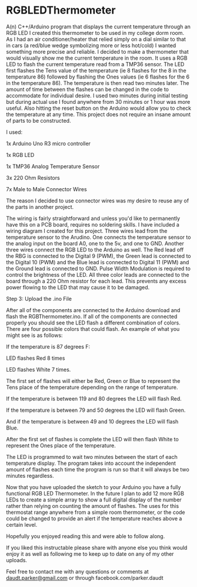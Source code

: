# RGBLEDThermometer
A(n) C++/Arduino program that displays the current temperature through an RGB LED
I created this thermometer to be used in my college dorm room. As I had an air conditioner/heater that relied simply on a dial similar to that in cars (a red/blue wedge symbolizing more or less hot/cold) I wanted something more precise and reliable. I decided to make a thermometer that would visually show me the current temperature in the room. It uses a RGB LED to flash the current temperature read from a TMP36 sensor. The LED first flashes the Tens value of the temperature (ie 8 flashes for the 8 in the temperature 86) followed by flashing the Ones values (ie 6 flashes for the 6 in the temperature 86). The temperature is then read two minutes later. The amount of time between the flashes can be changed in the code to accommodate for individual desire. I used two minutes during initial testing but during actual use I found anywhere from 30 minutes or 1 hour was more useful. Also hitting the reset button on the Arduino would allow you to check the temperature at any time.
This project does not require an insane amount of parts to be constructed.

I used:

1x Arduino Uno R3 micro controller

1x RGB LED

1x TMP36 Analog Temperature Sensor

3x 220 Ohm Resistors

7x Male to Male Connector Wires

The reason I decided to use connector wires was my desire to reuse any of the parts in another project.

The wiring is fairly straightforward and unless you'd like to permanently have this on a PCB board, requires no soldering skills. I have included a wiring diagram I created for this project. Three wires lead from the temperature sensor to the Arudino. One connects the temperature sensor to the analog input on the board A0, one to the 5v, and one to GND. Another three wires connect the RGB LED to the Arduino as well. The Red lead off the RBG is connected to the Digital 9 (PWM), the Green lead is connected to the Digital 10 (PWM) and the Blue lead is connected to Digital 11 (PWM) and the Ground lead is connected to GND. Pulse Width Modulation is required to control the brightness of the LED. All three color leads are connected to the board through a 220 Ohm resistor for each lead. This prevents any excess power flowing to the LED that may cause it to be damaged.

Step 3: Upload the .ino File

After all of the components are connected to the Arduino download and flash the RGBThermometer.ino. If all of the components are connected properly you should see the LED flash a different combination of colors. There are four possible colors that could flash. An example of what you might see is as follows:

If the temperature is 87 degrees F:

LED flashes Red 8 times

LED flashes White 7 times.

The first set of flashes will either be Red, Green or Blue to represent the Tens place of the temperature depending on the range of temperature.

If the temperature is between 119 and 80 degrees the LED will flash Red.

If the temperature is between 79 and 50 degrees the LED will flash Green.

And if the temperature is between 49 and 10 degrees the LED will flash Blue.

After the first set of flashes is complete the LED will then flash White to represent the Ones place of the temperature.

The LED is programmed to wait two minutes between the start of each temperature display. The program takes into account the independent amount of flashes each time the program is run so that it will always be two minutes regardless.

Now that you have uploaded the sketch to your Arduino you have a fully functional RGB LED Thermometer. In the future I plan to add 12 more RGB LEDs to create a simple array to show a full digital display of the number rather than relying on counting the amount of flashes. The uses for this thermostat range anywhere from a simple room thermometer, or the code could be changed to provide an alert if the temperature reaches above a certain level.

Hopefully you enjoyed reading this and were able to follow along.

If you liked this instructable please share with anyone else you think would enjoy it as well as following me to keep up to date on any of my other uploads.

Feel free to contact me with any questions or comments at daudt.parker@gmail.com or through facebook.com/parker.daudt

